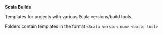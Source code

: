 **Scala Builds**

Templates for projects with various Scala versions/build tools.

Folders contain templates in the format `<Scala version num>-<build tool>`
